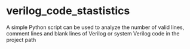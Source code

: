 # verilog_code_stastistics
A simple Python script can be used to analyze the number of valid lines, comment lines and blank lines of Verilog or system Verilog code in the project path
